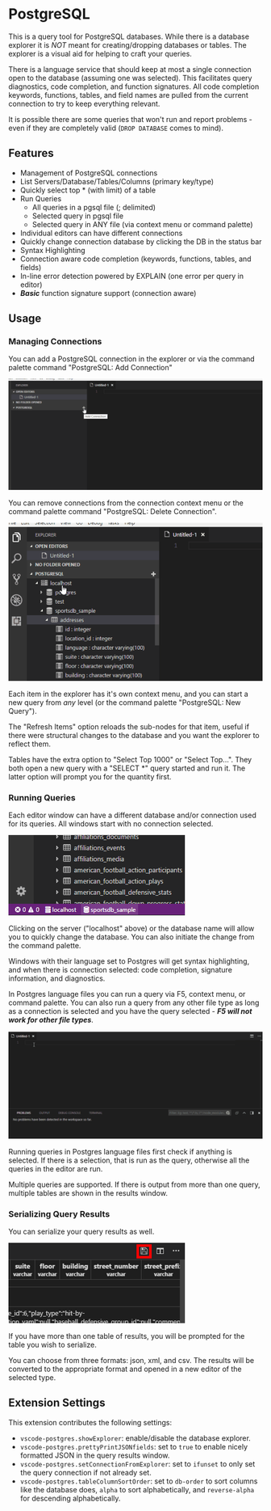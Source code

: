 # PostgreSQL

This is a query tool for PostgreSQL databases.  While there is a database explorer it is _NOT_ meant for creating/dropping databases or tables.  The explorer is a visual aid for helping to craft your queries.

There is a language service that should keep at most a single connection open to the database (assuming one was selected).  This facilitates query diagnostics, code completion, and function signatures.  All code completion keywords, functions, tables, and field names are pulled from the current connection to try to keep everything relevant.

It is possible there are some queries that won't run and report problems - even if they are completely valid (`DROP DATABASE` comes to mind).

## Features

* Management of PostgreSQL connections
* List Servers/Database/Tables/Columns (primary key/type)
* Quickly select top * (with limit) of a table
* Run Queries
  * All queries in a pgsql file (; delimited)
  * Selected query in pgsql file
  * Selected query in ANY file (via context menu or command palette)
* Individual editors can have different connections
* Quickly change connection database by clicking the DB in the status bar
* Syntax Highlighting
* Connection aware code completion (keywords, functions, tables, and fields)
* In-line error detection powered by EXPLAIN (one error per query in editor)
* *__Basic__* function signature support (connection aware)

## Usage

### Managing Connections

You can add a PostgreSQL connection in the explorer or via the command palette command "PostgreSQL: Add Connection"

![connection](images/add_connection.gif)

You can remove connections from the connection context menu or the command palette command "PostgreSQL: Delete Connection".

![delete_connection](images/delete_connection.gif)

Each item in the explorer has it's own context menu, and you can start a new query from _any_ level (or the command palette "PostgreSQL: New Query").

The "Refresh Items" option reloads the sub-nodes for that item, useful if there were structural changes to the database and you want the explorer to reflect them.

Tables have the extra option to "Select Top 1000" or "Select Top...". They both open a new query with a "SELECT *" query started and run it.  The latter option will prompt you for the quantity first.

### Running Queries

Each editor window can have a different database and/or connection used for its queries.  All windows start with no connection selected.

![status](images/current_connection.png)

Clicking on the server ("localhost" above) or the database name will allow you to quickly change the database.  You can also initiate the change from the command palette.

Windows with their language set to Postgres will get syntax highlighting, and when there is connection selected: code completion, signature information, and diagnostics.

In Postgres language files you can run a query via F5, context menu, or command palette.  You can also run a query from any other file type as long as a connection is selected and you have the query selected - __*F5 will not work for other file types*__.

![run_queries](images/run_queries.gif)

Running queries in Postgres language files first check if anything is selected. If there is a selection, that is run as the query, otherwise all the queries in the editor are run.

Multiple queries are supported. If there is output from more than one query, multiple tables are shown in the results window.

### Serializing Query Results

You can serialize your query results as well.

![save_results](images/save_results.png)

If you have more than one table of results, you will be prompted for the table you wish to serialize.

You can choose from three formats: json, xml, and csv.  The results will be converted to the appropriate format and opened in a new editor of the selected type.

## Extension Settings

This extension contributes the following settings:

* `vscode-postgres.showExplorer`: enable/disable the database explorer.
* `vscode-postgres.prettyPrintJSONfields`: set to `true` to enable nicely formatted JSON in the query results window.
* `vscode-postgres.setConnectionFromExplorer`: set to `ifunset` to only set the query connection if not already set.
* `vscode-postgres.tableColumnSortOrder`: set to `db-order` to sort columns like the database does, `alpha` to sort alphabetically, and `reverse-alpha` for descending alphabetically.